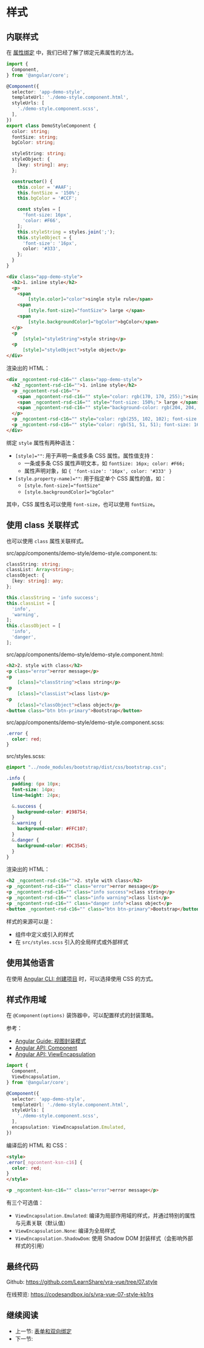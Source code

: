 # 样式

## 内联样式

在 [属性绑定](./template/bind.md) 中，我们已经了解了绑定元素属性的方法。

```ts
import {
  Component,
} from '@angular/core';

@Component({
  selector: 'app-demo-style',
  templateUrl: './demo-style.component.html',
  styleUrls: [
    './demo-style.component.scss',
  ],
})
export class DemoStyleComponent {
  color: string;
  fontSize: string;
  bgColor: string;

  styleString: string;
  styleObject: {
    [key: string]: any;
  };

  constructor() {
    this.color = '#AAF';
    this.fontSize = '150%';
    this.bgColor = '#CCF';

    const styles = [
      'font-size: 16px',
      'color: #F66',
    ];
    this.styleString = styles.join(';');
    this.styleObject = {
      'font-size': '16px',
      color: '#333',
    };
  }
}
```

```html
<div class="app-demo-style">
  <h2>1. inline style</h2>
  <p>
    <span
        [style.color]="color">single style rule</span>
    <span
        [style.font-size]="fontSize"> large </span>
    <span
        [style.backgroundColor]="bgColor">bgColor</span>
  </p>
  <p
      [style]="styleString">style string</p>
  <p
      [style]="styleObject">style object</p>
</div>
```

渲染出的 HTML：

```html
<div _ngcontent-rsd-c16="" class="app-demo-style">
  <h2 _ngcontent-rsd-c16="">1. inline style</h2>
  <p _ngcontent-rsd-c16="">
    <span _ngcontent-rsd-c16="" style="color: rgb(170, 170, 255);">single style rule</span>
    <span _ngcontent-rsd-c16="" style="font-size: 150%;"> large </span>
    <span _ngcontent-rsd-c16="" style="background-color: rgb(204, 204, 255);">bgColor</span>
  </p>
  <p _ngcontent-rsd-c16="" style="color: rgb(255, 102, 102); font-size: 16px;">style string</p>
  <p _ngcontent-rsd-c16="" style="color: rgb(51, 51, 51); font-size: 16px;">style object</p>
</div>
```

绑定 `style` 属性有两种语法：

+ `[style]=""`: 用于声明一条或多条 CSS 属性。属性值支持：
  + 一条或多条 CSS 属性声明文本，如 `fontSize: 16px; color: #F66;`
  + 属性声明对象，如 `{ 'font-size': '16px', color: '#333' }`
+ `[style.property-name]=""`: 用于指定单个 CSS 属性的值，如：
  + `[style.font-size]="fontSize"`
  + `[style.backgroundColor]="bgColor"`

其中，CSS 属性名可以使用 `font-size`，也可以使用 `fontSize`。

## 使用 class 关联样式

也可以使用 `class` 属性关联样式。

src/app/components/demo-style/demo-style.component.ts:

```ts
classString: string;
classList: Array<string>;
classObject: {
  [key: string]: any;
};

this.classString = 'info success';
this.classList = [
  'info',
  'warning',
];
this.classObject = [
  'info',
  'danger',
];
```

src/app/components/demo-style/demo-style.component.html:

```html
<h2>2. style with class</h2>
<p class="error">error message</p>
<p
    [class]="classString">class string</p>
<p
    [class]="classList">class list</p>
<p
    [class]="classObject">class object</p>
<button class="btn btn-primary">Bootstrap</button>
```

src/app/components/demo-style/demo-style.component.scss:

```scss
.error {
  color: red;
}
```

src/styles.scss:

```scss
@import "../node_modules/bootstrap/dist/css/bootstrap.css";

.info {
  padding: 6px 10px;
  font-size: 14px;
  line-height: 24px;

  &.success {
    background-color: #198754;
  }
  &.warning {
    background-color: #FFC107;
  }
  &.danger {
    background-color: #DC3545;
  }
}
```

渲染出的 HTML：

```html
<h2 _ngcontent-rsd-c16="">2. style with class</h2>
<p _ngcontent-rsd-c16="" class="error">error message</p>
<p _ngcontent-rsd-c16="" class="info success">class string</p>
<p _ngcontent-rsd-c16="" class="info warning">class list</p>
<p _ngcontent-rsd-c16="" class="danger info">class object</p>
<button _ngcontent-rsd-c16="" class="btn btn-primary">Bootstrap</button>
```

样式的来源可以是：

+ 组件中定义或引入的样式
+ 在 `src/styles.scss` 引入的全局样式或外部样式

## 使用其他语言

在使用 [Angular CLI: 创建项目](../../hello-world/angular/angular-cli.md) 时，可以选择使用 CSS 的方式。

## 样式作用域

在 `@Component(options)` 装饰器中，可以配置样式的封装策略。

参考：

+ [Angular Guide: 视图封装模式](https://angular.cn/guide/view-encapsulation)
+ [Angular API: Component](https://angular.cn/api/core/Component#encapsulation)
+ [Angular API: ViewEncapsulation](https://angular.cn/api/core/ViewEncapsulation)

```ts
import {
  Component,
  ViewEncapsulation,
} from '@angular/core';

@Component({
  selector: 'app-demo-style',
  templateUrl: './demo-style.component.html',
  styleUrls: [
    './demo-style.component.scss',
  ],
  encapsulation: ViewEncapsulation.Emulated,
})
```

编译后的 HTML 和 CSS：

```html
<style>
.error[_ngcontent-ksn-c16] {
  color: red;
}
</style>

<p _ngcontent-ksn-c16="" class="error">error message</p>
```

有三个可选值：

+ `ViewEncapsulation.Emulated`: 编译为局部作用域的样式，并通过特别的属性与元素关联（默认值）
+ `ViewEncapsulation.None`: 编译为全局样式
+ `ViewEncapsulation.ShadowDom`: 使用 Shadow DOM 封装样式（会影响外部样式的引用）

## 最终代码

Github: <https://github.com/LearnShare/vra-vue/tree/07.style>

在线预览: <https://codesandbox.io/s/vra-vue-07-style-kb1rs>

## 继续阅读

+ 上一节: [表单和双向绑定](./template/form.md)
+ 下一节:
